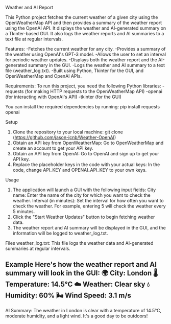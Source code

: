 Weather and AI Report

This Python project fetches the current weather of a given city using the OpenWeatherMap API and then provides a summary of the weather report using the OpenAI API. It displays the weather and AI-generated summary on a Tkinter-based GUI. It also logs the weather reports and AI summaries to a text file at regular intervals.

Features:
-Fetches the current weather for any city.
-Provides a summary of the weather using OpenAI's GPT-3 model.
-Allows the user to set an interval for periodic weather updates.
-Displays both the weather report and the AI-generated summary in the GUI.
-Logs the weather and AI summary to a text file (weather_log.txt).
-Built using Python, Tkinter for the GUI, and OpenWeatherMap and OpenAI APIs.


Requirements:
To run this project, you need the following Python libraries: 
-requests (for making HTTP requests to the OpenWeatherMap API)
-openai (for interacting with OpenAI's API)
-tkinter (for the GUI)


You can install the required dependencies by running: pip install requests openai



Setup

1. Clone the repository to your local machine:
git clone (https://github.com/jason-jcnb/Weather-OpenAI)
2. Obtain an API key from OpenWeatherMap:
Go to OpenWeatherMap and create an account to get your API key.
3. Obtain an API key from OpenAI:
Go to OpenAI and sign up to get your API key.
4. Replace the placeholder keys in the code with your actual keys:
In the code, change API_KEY and OPENAI_API_KEY to your own keys.

Usage
1. The application will launch a GUI with the following input fields:
City name: Enter the name of the city for which you want to check the weather.
Interval (in minutes): Set the interval for how often you want to check the weather. For example, entering 5 will check the weather every 5 minutes.
2. Click the "Start Weather Updates" button to begin fetching weather data.
3. The weather report and AI summary will be displayed in the GUI, and the information will be logged to weather_log.txt.


Files
weather_log.txt: This file logs the weather data and AI-generated summaries at regular intervals.

Example
Here's how the weather report and AI summary will look in the GUI:
🌍 City: London
🌡 Temperature: 14.5°C
☁ Weather: Clear sky
💧 Humidity: 60%
🌬 Wind Speed: 3.1 m/s
--------------------------
AI Summary:
The weather in London is clear with a temperature of 14.5°C, moderate humidity, and a light wind. It's a good day to be outdoors!
